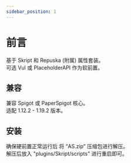 ```yaml
---
sidebar_position: 1
---
```


# 前言

基于 Skript 和 Repuska (附属) 属性套装。  
可选 Vul 或 PlaceholderAPI 作为软前置。  

## 兼容

兼容 Spigot 或 PaperSpigot 核心。  
适配 1.12.2 - 1.19.2 版本。  

## 安装

确保硬前置正常运行后 将 “AS.zip” 压缩包进行解压。  
解压后放入 "plugins/Skript/scripts" 进行重启即可。  
